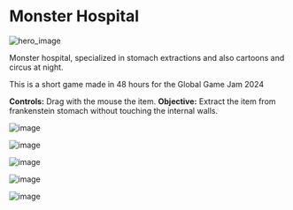 # Monster Hospital

![hero_image](https://github.com/jhm-ciberman/monster-hospital/assets/7988351/7620adb6-c5dc-4b8d-80b3-c44154fe1198)

Monster hospital, specialized in stomach extractions and also cartoons and circus at night.

This is a short game made in 48 hours for the Global Game Jam 2024

**Controls:** Drag with the mouse the item.
**Objective:** Extract the item from frankenstein stomach without touching the internal walls.

![image](https://github.com/jhm-ciberman/monster-clinic/assets/7988351/9b06e5d2-5dc6-4ddb-81df-a3be6fb954f2)

![image](https://github.com/jhm-ciberman/monster-clinic/assets/7988351/efd4cb8d-481b-4cb7-b06b-48f842880a7f)

![image](https://github.com/jhm-ciberman/monster-clinic/assets/7988351/dfab45b9-04c0-49bf-8ea1-14aaed96c049)

![image](https://github.com/jhm-ciberman/monster-clinic/assets/7988351/2ec5883c-8a40-4536-a997-bb6b504071a7)

![image](https://github.com/jhm-ciberman/monster-clinic/assets/7988351/a430e8a8-afde-4476-828d-bba0b8fcfb9e)
